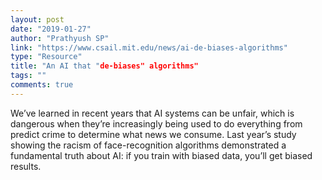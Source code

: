 ```yaml
---
layout: post
date: "2019-01-27"
author: "Prathyush SP"
link: "https://www.csail.mit.edu/news/ai-de-biases-algorithms"
type: "Resource"
title: "An AI that "de-biases" algorithms"
tags: ""
comments: true
---
```

We’ve learned in recent years that AI systems can be unfair, which is dangerous when they’re increasingly being used to do everything from predict crime to determine what news we consume. Last year’s study showing the racism of face-recognition algorithms demonstrated a fundamental truth about AI: if you train with biased data, you’ll get biased results.